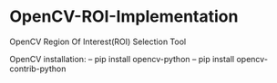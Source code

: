 # OpenCV-ROI-Implementation
OpenCV Region Of Interest(ROI) Selection Tool
  
  OpenCV installation:
– pip install opencv-python
– pip install opencv-contrib-python
